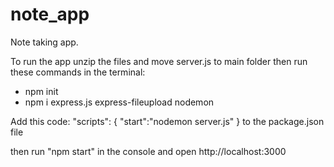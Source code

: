 # note_app
Note taking app.

To run the app unzip the files and move server.js to main folder then run these commands in the terminal:
- npm init
- npm i express.js express-fileupload nodemon  

Add this code:
"scripts": {
    "start":"nodemon server.js"
}
to the package.json file

then run "npm start" in the console and open http://localhost:3000 
